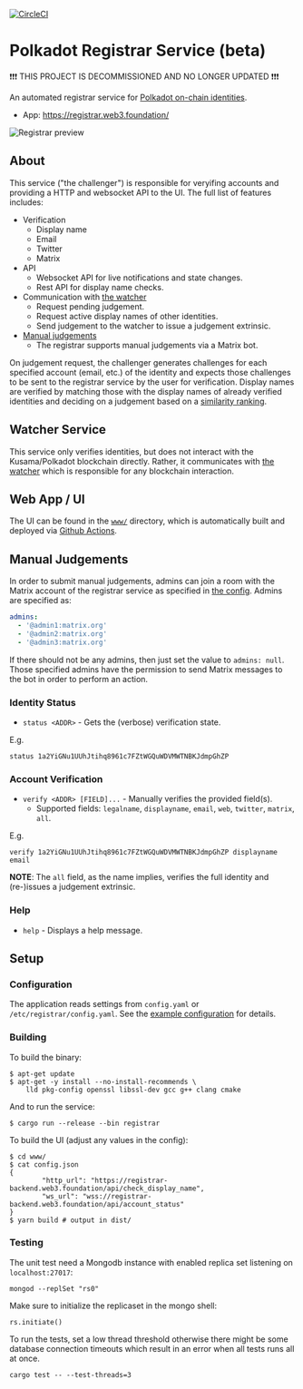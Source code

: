 [![CircleCI](https://circleci.com/gh/w3f/polkadot-registrar-challenger.svg?style=svg)](https://circleci.com/gh/w3f/polkadot-registrar-challenger)

# Polkadot Registrar Service (beta)

❗❗❗ THIS PROJECT IS DECOMMISSIONED AND NO LONGER UPDATED ❗❗❗

An automated registrar service for [Polkadot on-chain identities](https://wiki.polkadot.network/docs/learn-identity).

* App: https://registrar.web3.foundation/

![Registrar preview](https://raw.githubusercontent.com/w3f/polkadot-registrar-challenger/master/registrar_preview.png)

## About

This service ("the challenger") is responsible for veryifing accounts and providing a HTTP and websocket API to the UI. The full list of features includes:

* Verification
  * Display name
  * Email
  * Twitter
  * Matrix
* API
  * Websocket API for live notifications and state changes.
  * Rest API for display name checks.
* Communication with [the watcher](#watcher-service)
  * Request pending judgement.
  * Request active display names of other identities.
  * Send judgement to the watcher to issue a judgement extrinsic.
* [Manual judgements](#manual-judgements)
  * The registrar supports manual judgements via a Matrix bot.

On judgement request, the challenger generates challenges for each specified account (email, etc.) of the identity and expects those challenges to be sent to the registrar service by the user for verification. Display names are verified by matching those with the display names of already verified identities and deciding on a judgement based on a [similarity ranking](https://en.wikipedia.org/wiki/Jaro%E2%80%93Winkler_distance).

## Watcher Service

This service only verifies identities, but does not interact with the Kusama/Polkadot blockchain directly. Rather, it communicates with [the watcher](https://github.com/w3f/polkadot-registrar-watcher) which is responsible for any blockchain interaction.

## Web App / UI

The UI can be found in the [`www/`](./www) directory, which is automatically built and deployed via [Github Actions](./.github/workflows/gh-pages.yml).

## Manual Judgements

In order to submit manual judgements, admins can join a room with the Matrix account of the registrar service as specified in [the config](#adapter-listener). Admins are specified as:

```yaml
admins:
  - '@admin1:matrix.org'
  - '@admin2:matrix.org'
  - '@admin3:matrix.org'
```

If there should not be any admins, then just set the value to `admins: null`. Those specified admins have the permission to send Matrix messages to the bot in order to perform an action.

### Identity Status

* `status <ADDR>` - Gets the (verbose) verification state.

E.g.

```
status 1a2YiGNu1UUhJtihq8961c7FZtWGQuWDVMWTNBKJdmpGhZP
```

### Account Verification

* `verify <ADDR> [FIELD]...` - Manually verifies the provided field(s).
  * Supported fields: `legalname`, `displayname`, `email`, `web`, `twitter`, `matrix`, `all`.

E.g.

```
verify 1a2YiGNu1UUhJtihq8961c7FZtWGQuWDVMWTNBKJdmpGhZP displayname email
```

**NOTE**: The `all` field, as the name implies, verifies the full identity and (re-)issues a judgement extrinsic.

### Help

* `help` - Displays a help message.

## Setup

### Configuration

The application reads settings from `config.yaml` or `/etc/registrar/config.yaml`. See the [example configuration](./config.example.yaml) for details.

### Building

To build the binary:

```console
$ apt-get update
$ apt-get -y install --no-install-recommends \
	lld pkg-config openssl libssl-dev gcc g++ clang cmake
```

And to run the service:

```console
$ cargo run --release --bin registrar
```

To build the UI (adjust any values in the config):

```console
$ cd www/
$ cat config.json
{
        "http_url": "https://registrar-backend.web3.foundation/api/check_display_name",
        "ws_url": "wss://registrar-backend.web3.foundation/api/account_status"
}
$ yarn build # output in dist/
```

### Testing

The unit test need a Mongodb instance with enabled replica set listening on
`localhost:27017`:

```console
mongod --replSet "rs0"
```

Make sure to initialize the replicaset in the mongo shell:

```
rs.initiate()
```

To run the tests, set a low thread threshold otherwise there might be some
database connection timeouts which result in an error when all tests runs all at
once.

```console
cargo test -- --test-threads=3
```
